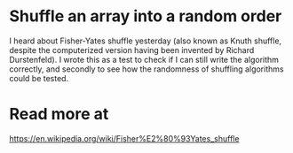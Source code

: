 # Shuffle an array into a random order

I heard about Fisher-Yates shuffle yesterday
(also known as Knuth shuffle, despite the computerized version having
been invented by Richard Durstenfeld). I wrote this as a test to check
if I can still write the algorithm correctly, and secondly to see how
the randomness of shuffling algorithms could be tested.

# Read more at

https://en.wikipedia.org/wiki/Fisher%E2%80%93Yates_shuffle
